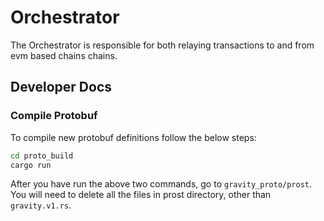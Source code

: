 # Orchestrator

The Orchestrator is responsible for both relaying transactions to and from evm based chains chains.

## Developer Docs

### Compile Protobuf

To compile new protobuf definitions follow the below steps:

```sh
cd proto_build
cargo run
```

After you have run the above two commands, go to `gravity_proto/prost`. You will need to delete all the files in prost directory, other than `gravity.v1.rs`.
